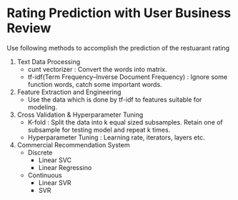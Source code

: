 # Rating Prediction with User Business Review

Use following methods to accomplish the prediction of the restuarant rating
1. Text Data Processing
	* cunt vectorizer : Convert the words into matrix.
	* tf-idf(Term Frequency–Inverse Document Frequency) : Ignore some function words, catch some important words.
2. Feature Extraction and Engineering
	* Use the data which is done by tf-idf to features suitable for modeling.
3. Cross Validation & Hyperparameter Tuning
	* K-fold :  Split the data into k equal sized subsamples. Retain one of subsample for testing model and repeat k times.
	* Hyperparameter Tuning : Learning rate, iterators, layers etc.
4. Commercial Recommendation System
	* Discrete
		* Linear SVC
		* Linear Regressino
	* Continuous
		* Linear SVR
		* SVR
